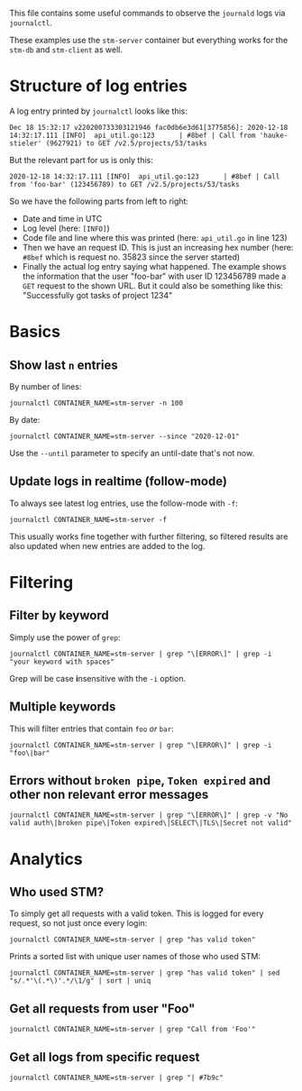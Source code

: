 This file contains some useful commands to observe the `journald` logs via `journalctl`.

These examples use the `stm-server` container but everything works for the `stm-db` and `stm-client` as well.

# Structure of log entries

A log entry printed by `journalctl` looks like this:

`Dec 18 15:32:17 v220200733303121946 fac0db6e3d61[3775856]: 2020-12-18 14:32:17.111 [INFO]  api_util.go:123      | #8bef | Call from 'hauke-stieler' (9627921) to GET /v2.5/projects/53/tasks`

But the relevant part for us is only this:

`2020-12-18 14:32:17.111 [INFO]  api_util.go:123      | #8bef | Call from 'foo-bar' (123456789) to GET /v2.5/projects/53/tasks`

So we have the following parts from left to right:

* Date and time in UTC
* Log level (here: `[INFO]`)
* Code file and line where this was printed (here: `api_util.go` in line 123)
* Then we have an request ID. This is just an increasing hex number (here: `#8bef` which is request no. 35823 since the server started)
* Finally the actual log entry saying what happened. The example shows the information that the user "foo-bar" with user ID 123456789 made a `GET` request to the shown URL. But it could also be something like this: "Successfully got tasks of project 1234"

# Basics

## Show last `n` entries

By number of lines:

`journalctl CONTAINER_NAME=stm-server -n 100`

By date:

`journalctl CONTAINER_NAME=stm-server --since "2020-12-01"`

Use the `--until` parameter to specify an until-date that's not now.

## Update logs in realtime (follow-mode)

To always see latest log entries, use the follow-mode with `-f`:

`journalctl CONTAINER_NAME=stm-server -f`

This usually works fine together with further filtering, so filtered results are also updated when new entries are added to the log.

# Filtering

## Filter by keyword

Simply use the power of `grep`:

`journalctl CONTAINER_NAME=stm-server | grep "\[ERROR\]" | grep -i "your keyword with spaces"`

Grep will be case **i**nsensitive with the `-i` option.

## Multiple keywords

This will filter entries that contain `foo` *or* `bar`:

`journalctl CONTAINER_NAME=stm-server | grep "\[ERROR\]" | grep -i "foo\|bar"`

## Errors without `broken pipe`, `Token expired` and other non relevant error messages

`journalctl CONTAINER_NAME=stm-server | grep "\[ERROR\]" | grep -v "No valid auth\|broken pipe\|Token expired\|SELECT\|TLS\|Secret not valid"`

# Analytics

## Who used STM?

To simply get all requests with a valid token. This is logged for every request, so not just once every login:

`journalctl CONTAINER_NAME=stm-server | grep "has valid token"`

Prints a sorted list with unique user names of those who used STM:

`journalctl CONTAINER_NAME=stm-server | grep "has valid token" | sed "s/.*'\(.*\)'.*/\1/g" | sort | uniq`

## Get all requests from user "Foo"

`journalctl CONTAINER_NAME=stm-server | grep "Call from 'Foo'"`

## Get all logs from specific request

`journalctl CONTAINER_NAME=stm-server | grep "| #7b9c"`

